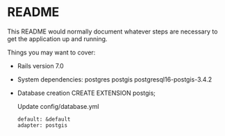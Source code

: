 # README

This README would normally document whatever steps are necessary to get the
application up and running.

Things you may want to cover:

* Rails version  7.0


* System dependencies: postgres  postgis postgresql16-postgis-3.4.2

* Database creation
  CREATE EXTENSION postgis;

  Update config/database.yml

      default: &default
      adapter: postgis


